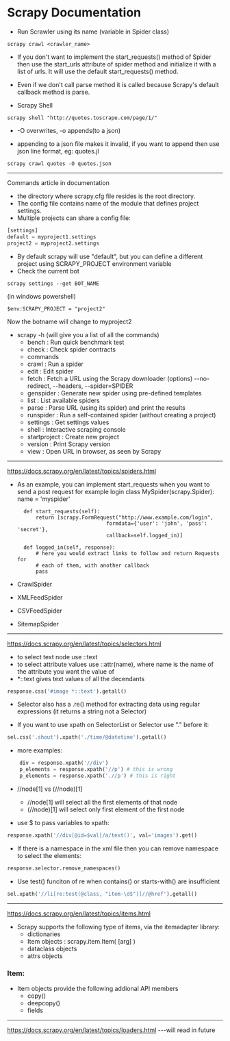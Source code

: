 # Scrapy Documentation

- Run Scrawler using its name (variable in Spider class)

```console
scrapy crawl <crawler_name>
```

- If you don't want to implement the start_requests() method of Spider then use the start_urls attribute
  of spider method and initialize it with a list of urls. It will use the default start_requests() method.

- Even if we don't call parse method it is called because Scrapy's default callback method is parse.
- Scrapy Shell

```console
scrapy shell "http://quotes.toscrape.com/page/1/"
```

- -O overwrites, -o appends(to a json)

- appending to a json file makes it invalid, if you want to append then use json line format, eg: quotes.jl

```console
scrapy crawl quotes -O quotes.json
```

---

Commands article in documentation

- the directory where scrapy.cfg file resides is the root directory.
- The config file contains name of the module that defines project settings.
- Multiple projects can share a config file:

```python
[settings]
default = myproject1.settings
project2 = myproject2.settings
```

- By default scrapy will use "default", but you can define a different project using SCRAPY_PROJECT environment variable
- Check the current bot

```console
scrapy settings --get BOT_NAME
```

(in windows powershell)

```console
$env:SCRAPY_PROJECT = "project2"
```

Now the botname will change to myproject2

- scrapy -h (will give you a list of all the commands)
  - bench : Run quick benchmark test
  - check : Check spider contracts
  - commands
  - crawl : Run a spider
  - edit : Edit spider
  - fetch : Fetch a URL using the Scrapy downloader (options) --no-redirect, --headers, --spider=SPIDER
  - genspider : Generate new spider using pre-defined templates
  - list : List available spiders
  - parse : Parse URL (using its spider) and print the results
  - runspider : Run a self-contained spider (without creating a project)
  - settings : Get settings values
  - shell : Interactive scraping console
  - startproject : Create new project
  - version : Print Scrapy version
  - view : Open URL in browser, as seen by Scrapy

---

https://docs.scrapy.org/en/latest/topics/spiders.html

- As an example, you can implement start_requests when you want to send a post request for example login
  class MySpider(scrapy.Spider):
  name = 'myspider'

        def start_requests(self):
            return [scrapy.FormRequest("http://www.example.com/login",
                                   formdata={'user': 'john', 'pass': 'secret'},
                                   callback=self.logged_in)]

        def logged_in(self, response):
            # here you would extract links to follow and return Requests for
            # each of them, with another callback
            pass

- CrawlSpider
- XMLFeedSpider
- CSVFeedSpider
- SitemapSpider

---

https://docs.scrapy.org/en/latest/topics/selectors.html

- to select text node use ::text
- to select attribute values use ::attr(name), where name is the name of the attribute you want the value of
- \*::text gives text values of all the decendants

```python
response.css('#image *::text').getall()
```

- Selector also has a .re() method for extracting data using regular expressions (it returns a string not a Selector)

- If you want to use xpath on SelectorList or Selector use "." before it:

```python
sel.css('.shout').xpath('./time/@datetime').getall()
```

- more examples:

```python
    div = response.xpath('//div')
    p_elements = response.xpath('//p') # this is wrong
    p_elements = response.xpath('.//p') # this is right
```

- //node[1] vs (//node)[1]

  - //node[1] will select all the first elements of that node
  - (//node)[1] will select only first element of the first node

- use $ to pass variables to xpath:

```python
response.xpath('//div[@id=$val]/a/text()', val='images').get()
```

- If there is a namespace in the xml file then you can remove namespace to select the elements:

```python
response.selector.remove_namespaces()
```

- Use test() funciton of re when contains() or starts-with() are insufficient

```python
sel.xpath('//li[re:test(@class, "item-\d$")]//@href').getall()
```

---

https://docs.scrapy.org/en/latest/topics/items.html

- Scrapy supports the following type of items, via the itemadapter library:
  - dictionaries
  - Item objects : scrapy.item.Item( [arg] )
  - dataclass objects
  - attrs objects

### Item:

- Item objects provide the following addional API members
  - copy()
  - deepcopy()
  - fields

---

https://docs.scrapy.org/en/latest/topics/loaders.html ---will read in future
